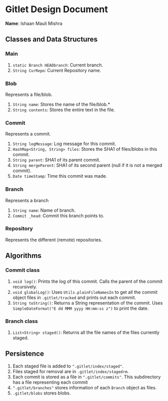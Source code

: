 # Gitlet Design Document

**Name**: Ishaan Mauli Mishra

## Classes and Data Structures

### Main
1. `static Branch HEADbranch`: Current branch.
2. `String CurRepo`: Current Repository name.

### Blob
Represents a file/blob.
1. `String name`: Stores the name of the file/blob.*
2. `String contents`: Stores the entire text in the file.

### Commit
Represents a commit.
1. `String logMessage`: Log message for this commit.
2. `HashMap<String, String> files`: Stores the SHA1 of files/blobs in this commit.
3. `String parent`: SHA1 of its parent commit.
4. `String mergeParent`: SHA1 of its second parent (null if it is not a merged commit).
5. `Date timeStamp`: Time this commit was made.

### Branch
Represents a branch
1. `String name`: Name of branch.
2. `Commit _head`: Commit this branch points to.

### Repository
Represents the different (remote) repositories.


## Algorithms

### Commit class
1. `void log()`: Prints the log of this commit. Calls the parent of the commit recursively.
2. `void globalLog()`: Uses `Utils.plainFileNamesIn` to get all the commit object files in `.gitlet/tracked` and prints
out each commit.
3. `String toString()`: Returns a String representation of the commit. Uses 
`SimpleDateFormat("E dd MMM yyyy HH:mm:ss z")` to print the date.

### Branch class
1. `List<String> staged()`: Returns all the file names of the files currently staged.


## Persistence
1. Each staged file is added to `".gitlet/index/staged"`.
2. Files staged for removal are in `.gitlet/index/stagedrm`.
2. Each commit is stored as a file in `".gitlet/commits"`. This subdirectory has
a file representing each commit
3. `".gitlet/branches"` stores information of each `Branch` object as files.
5. `.gitlet/blobs` stores blobs.
